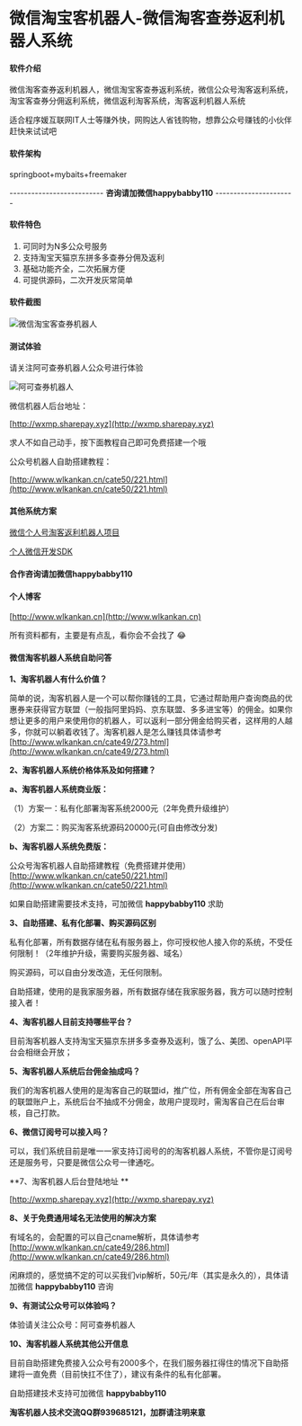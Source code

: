 # 微信淘宝客机器人-微信淘客查券返利机器人系统

#### 软件介绍
微信淘客查券返利机器人，微信淘宝客查券返利系统，微信公众号淘客返利系统，淘宝客查券分佣返利系统，微信返利淘客系统，淘客返利机器人系统

适合程序媛互联网IT人士等赚外快，网购达人省钱购物，想靠公众号赚钱的小伙伴赶快来试试吧

#### 软件架构
springboot+mybaits+freemaker

-------------------------- **咨询请加微信happybabby110** ----------------------

#### 软件特色

1.  可同时为N多公众号服务
2.  支持淘宝天猫京东拼多多查券分佣及返利
3.  基础功能齐全，二次拓展方便
4.  可提供源码，二次开发灰常简单

#### 软件截图


![微信淘宝客查券机器人](https://github.com/sdkfactory/wechatfanli/blob/master/360%E6%88%AA%E5%9B%BE20210106122542624.jpg "微信淘宝客查券机器人")

#### 测试体验

请关注阿可查券机器人公众号进行体验

![阿可查券机器人](https://github.com/sdkfactory/wechatfanli/blob/master/597763B6D3EDAF47B940C91CA01BBADF.jpg "阿可查券机器人")

微信机器人后台地址：

[http://wxmp.sharepay.xyz](http://wxmp.sharepay.xyz)

求人不如自己动手，按下面教程自己即可免费搭建一个哦

公众号机器人自助搭建教程：

[http://www.wlkankan.cn/cate50/221.html](http://www.wlkankan.cn/cate50/221.html)


#### 其他系统方案

[微信个人号淘客返利机器人项目](https://gitee.com/tangjinjinwx/wechatbot)

[个人微信开发SDK](https://gitee.com/tangjinjinwx/Public.WeChat.CRM.SDK/)


#### 合作咨询请加微信happybabby110


#### 个人博客

[http://www.wlkankan.cn](http://www.wlkankan.cn)

所有资料都有，主要是有点乱，看你会不会找了 :joy: 

#### 微信淘客机器人系统自助问答
 **1、淘客机器人有什么价值？** 

简单的说，淘客机器人是一个可以帮你赚钱的工具，它通过帮助用户查询商品的优惠券来获得官方联盟（一般指阿里妈妈、京东联盟、多多进宝等）的佣金。如果你想让更多的用户来使用你的机器人，可以返利一部分佣金给购买者，这样用的人越多，你就可以躺着收钱了。淘客机器人是怎么赚钱具体请参考[http://www.wlkankan.cn/cate49/273.html](http://www.wlkankan.cn/cate49/273.html)
 

**2、淘客机器人系统价格体系及如何搭建？** 

 **a、淘客机器人系统商业版：** 

（1）方案一：私有化部署淘客系统2000元（2年免费升级维护）

（2）方案二：购买淘客系统源码20000元(可自由修改分发)

 **b、淘客机器人系统免费版：** 

公众号淘客机器人自助搭建教程（免费搭建并使用） [http://www.wlkankan.cn/cate50/221.html](http://www.wlkankan.cn/cate50/221.html) 

如果自助搭建需要技术支持，可加微信 **happybabby110** 求助

 **3、自助搭建、私有化部署、购买源码区别** 

私有化部署，所有数据存储在私有服务器上，你可授权他人接入你的系统，不受任何限制！（2年维护升级，需要购买服务器、域名）

购买源码，可以自由分发改造，无任何限制。

自助搭建，使用的是我家服务器，所有数据存储在我家服务器，我方可以随时控制接入者！

 **4、淘客机器人目前支持哪些平台？** 

目前淘客机器人支持淘宝天猫京东拼多多查券及返利，饿了么、美团、openAPI平台会相继会开放；

 **5、淘客机器人系统后台佣金抽成吗？** 

我们的淘客机器人使用的是淘客自己的联盟id，推广位，所有佣金全部在淘客自己的联盟账户上，系统后台不抽成不分佣金，故用户提现时，需淘客自己在后台审核，自己打款。

 **6、微信订阅号可以接入吗？** 

可以，我们系统目前是唯一一家支持订阅号的的淘客机器人系统，不管你是订阅号还是服务号，只要是微信公众号一律通吃。

 **7、淘客机器人后台登陆地址 ** 

[http://wxmp.sharepay.xyz](http://wxmp.sharepay.xyz)

 **8、关于免费通用域名无法使用的解决方案** 

有域名的，会配置的可以自己cname解析，具体请参考[http://www.wlkankan.cn/cate49/286.html](http://www.wlkankan.cn/cate49/286.html)

闲麻烦的，感觉搞不定的可以买我们vip解析，50元/年（其实是永久的），具体请加微信 **happybabby110** 咨询

 **9、有测试公众号可以体验吗？** 

体验请关注公众号：阿可查券机器人

 **10、淘客机器人系统其他公开信息** 

目前自助搭建免费接入公众号有2000多个，在我们服务器扛得住的情况下自助搭建将一直免费（目前快扛不住了），建议有条件的私有化部署。

自助搭建技术支持可加微信 **happybabby110** 




**淘客机器人技术交流QQ群939685121，加群请注明来意**


